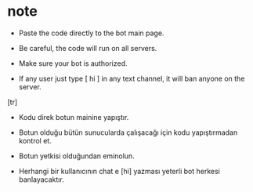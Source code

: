 # note

- Paste the code directly to the bot main page.

- Be careful, the code will run on all servers.

- Make sure your bot is authorized.

- If any user just type [ hi ] in any text channel, it will ban anyone on the server.

[tr]

- Kodu direk botun mainine yapıştır.

- Botun olduğu bütün sunucularda çalışacağı için kodu yapıştırmadan kontrol et.

- Botun yetkisi olduğundan eminolun.

- Herhangi bir kullanıcının chat e [hi] yazması yeterli bot herkesi banlayacaktır.

